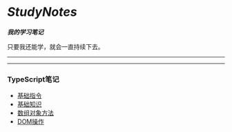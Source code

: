# ***StudyNotes***

***我的学习笔记***

只要我还能学，就会一直持续下去。

---

---

### TypeScript笔记

+ [基础指令](./TypeScript学习笔记/基础指令.md)
+ [基础知识](./TypeScript学习笔记/基础.md)
+ [数组对象方法](./TypeScript学习笔记/数组对象方法.md)
+ [DOM操作](.\TypeScript学习笔记\DOM.md)

